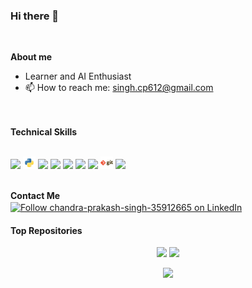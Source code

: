 ### Hi there 👋

<!--
Here are some ideas to get you started:

- 🔭 I’m currently working on ...
- 🌱 I’m currently learning ...
- 👯 I’m looking to collaborate on ...
- 🤔 I’m looking for help with ...
- 💬 Ask me about ...
- 📫 How to reach me: singh.cp612@gmail.com
- 😄 Pronouns: ...
- ⚡ Fun fact: ...
-->     
    
<br />

**About me**

- Learner and AI Enthusiast
- 📫 How to reach me: singh.cp612@gmail.com

<br/><br/>
**Technical Skills**
<br/><br/>

<code><img height="20" src="https://img.shields.io/badge/Shell_Script-121011?style=for-the-badge&logo=gnu-bash&logoColor=white"></code>
<code><img height="20" src="https://raw.githubusercontent.com/github/explore/80688e429a7d4ef2fca1e82350fe8e3517d3494d/topics/python/python.png"></code>
<code><img height="20" src="https://img.shields.io/badge/OpenCV-27338e?style=for-the-badge&logo=OpenCV&logoColor=white"></code>
<code><img height="20" src="https://img.shields.io/badge/PyTorch-EE4C2C?style=for-the-badge&logo=pytorch&logoColor=white"></code>
<code><img height="20" src="https://img.shields.io/badge/TensorFlow-FF6F00?style=for-the-badge&logo=tensorflow&logoColor=white"></code>
<code><img height="20" src="https://img.shields.io/badge/Keras-FF0000?style=for-the-badge&logo=keras&logoColor=white"></code>
<code><img height="20" src="https://img.shields.io/badge/Selenium-43B02A?style=for-the-badge&logo=Selenium&logoColor=white"></code>
<code><img height="20" src="https://raw.githubusercontent.com/github/explore/80688e429a7d4ef2fca1e82350fe8e3517d3494d/topics/git/git.png"></code>
<code><img height="20" src="https://img.shields.io/badge/Weights_&_Biases-FFBE00?style=for-the-badge&logo=WeightsAndBiases&logoColor=white"></code>
<br/><br/>

**Contact Me**
<br/>
[<img src="https://raw.githubusercontent.com/Raymo111/Raymo111/master/socials/linkedin.png" height="40em" align="center" alt="Follow chandra-prakash-singh-35912665 on LinkedIn" title="Follow chandra-prakash-singh-35912665 on LinkedIn"/>](https://www.linkedin.com/in/chandra-prakash-singh-35912665/)
<br/>

#### Top Repositories

<p align = "center">
  <img  src = "https://github-readme-stats.vercel.app/api?username=chandra-ps612&count_private=true&show_icons=true&theme=codeSTACKr&line_height=40">
  <img src = "https://github-readme-stats.vercel.app/api/top-langs/?username=chandra-ps612&hide=Jupyter%20Notebook&theme=codeSTACKr">
</p>

<p align = "center">
 <img  src="https://github-readme-streak-stats.herokuapp.com/?user=chandra-ps612&show_icons=true&locale=en&layout=compact&theme=codeSTACKr&line_height=0" />
</p> 
<br />
<br />

